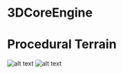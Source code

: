 # 3DCoreEngine
# Procedural Terrain
![alt text](https://serving.photos.photobox.com/27830593b705bb42a56953eb3cb7d05c1dd38ed2a5aa08afea2140be737cabe515453b41.jpg)
![alt text](https://serving.photos.photobox.com/13403313ed32274646006eb8744a899fd4322c2d7e22781e952f4b82776f9d0c50d61d14.jpg)
